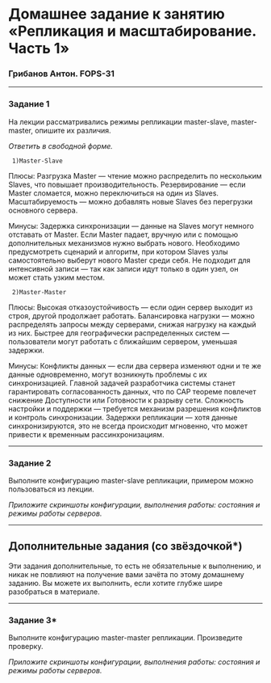 # Домашнее задание к занятию «Репликация и масштабирование. Часть 1»
### Грибанов Антон. FOPS-31

---

### Задание 1

На лекции рассматривались режимы репликации master-slave, master-master, опишите их различия.

*Ответить в свободной форме.*

     1)Master-Slave
Плюсы:
Разгрузка Master — чтение можно распределить по нескольким Slaves, что повышает производительность.
Резервирование — если Master сломается, можно переключиться на один из Slaves.
Масштабируемость — можно добавлять новые Slaves без перегрузки основного сервера.

Минусы:
Задержка синхронизации — данные на Slaves могут немного отставать от Master.
Если Master падает, вручную или с помощью дополнительных механизмов нужно выбрать нового. Необходимо предусмотреть сценарий и алгоритм, при котором Slaves узлы самостоятельно выберут нового Master среди себя.
Не подходит для интенсивной записи — так как записи идут только в один узел, он может стать узким местом.

     2)Master-Master
Плюсы:
Высокая отказоустойчивость — если один сервер выходит из строя, другой продолжает работать.
Балансировка нагрузки — можно распределять запросы между серверами, снижая нагрузку на каждый из них.
Быстрее для географически распределенных систем — пользователи могут работать с ближайшим сервером, уменьшая задержки.

Минусы:
Конфликты данных — если два сервера изменяют одни и те же данные одновременно, могут возникнуть проблемы с их синхронизацией. Главной задачей разработчика системы станет гарантировать согласованность данных, что по CAP теореме повлечет снижение Доступности или Готовности к разрыву сети.
Сложность настройки и поддержки — требуется механизм разрешения конфликтов и контроль синхронизации.
Задержки репликации — хотя данные синхронизируются, это не всегда происходит мгновенно, что может привести к временным рассинхронизациям.


---

### Задание 2

Выполните конфигурацию master-slave репликации, примером можно пользоваться из лекции.

*Приложите скриншоты конфигурации, выполнения работы: состояния и режимы работы серверов.*

---

## Дополнительные задания (со звёздочкой*)
Эти задания дополнительные, то есть не обязательные к выполнению, и никак не повлияют на получение вами зачёта по этому домашнему заданию. Вы можете их выполнить, если хотите глубже шире разобраться в материале.

---

### Задание 3* 

Выполните конфигурацию master-master репликации. Произведите проверку.

*Приложите скриншоты конфигурации, выполнения работы: состояния и режимы работы серверов.*
